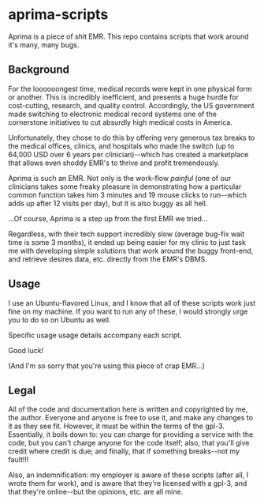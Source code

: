 aprima-scripts
==============

Aprima is a piece of shit EMR. This repo contains scripts that work around it's many, many bugs.

Background
----------

For the loooooongest time, medical records were kept in one physical form or another. This is incredibly inefficient, and presents a huge hurdle for cost-cutting, research, and quality control. Accordingly, the US government made switching to electronic medical record systems one of the cornerstone initiatives to cut absurdly high medical costs in America.

Unfortunately, they chose to do this by offering very generous tax breaks to the medical offices, clinics, and hospitals who made the switch (up to 64,000 USD over 6 years per clinician)--which has created a marketplace that allows even shoddy EMR's to thrive and profit tremendously.

Aprima is such an EMR. Not only is the work-flow *painful* (one of our clinicians takes some freaky pleasure in demonstrating how a particular common function takes him 3 minutes and 19 mouse clicks to run--which adds up after 12 visits per day), but it is also buggy as all hell.

...Of course, Aprima is a step up from the first EMR we tried...

Regardless, with their tech support incredibly slow (average bug-fix wait time is some 3 months), it ended up being easier for my clinic to just task me with developing simple solutions that work around the buggy front-end, and retrieve desires data, etc. directly from the EMR's DBMS.

Usage
-----

I use an Ubuntu-flavored Linux, and I know that all of these scripts work just fine on my machine. If you want to run any of these, I would strongly urge you to do so on Ubuntu as well.

Specific usage usage details accompany each script.

Good luck!

(And I'm so sorry that you're using this piece of crap EMR...)

Legal
-----

All of the code and documentation here is written and copyrighted by me, the author. Everyone and anyone is free to use it, and make any changes to it as they see fit. However, it must be within the terms of the gpl-3. Essentially, it boils down to: you can charge for providing a service with the code, but you can't charge anyone for the code itself; also, that you'll give credit where credit is due; and finally, that if something breaks--not my fault!!!

Also, an indemnification: my employer is aware of these scripts (after all, I wrote them for work), and is aware that they're licensed with a gpl-3, and that they're online--but the opinions, etc. are all mine.
